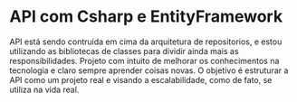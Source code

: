 # API com Csharp e EntityFramework

API está sendo contruída em cima da arquitetura de repositorios, e estou utilizando as bibliotecas de classes para dividir ainda mais as responsibilidades.
Projeto com intuito de melhorar os conhecimentos na tecnologia e claro sempre aprender coisas novas. O objetivo é estruturar a API como um projeto real 
e visando a escalabilidade, como de fato, se utiliza na vida real.
